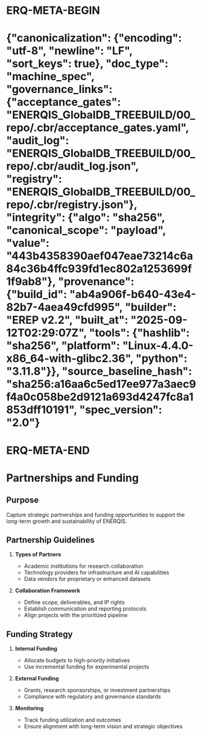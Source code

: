 # ERQ-META-BEGIN
# {"canonicalization": {"encoding": "utf-8", "newline": "LF", "sort_keys": true}, "doc_type": "machine_spec", "governance_links": {"acceptance_gates": "ENERQIS_GlobalDB_TREEBUILD/00_repo/.cbr/acceptance_gates.yaml", "audit_log": "ENERQIS_GlobalDB_TREEBUILD/00_repo/.cbr/audit_log.json", "registry": "ENERQIS_GlobalDB_TREEBUILD/00_repo/.cbr/registry.json"}, "integrity": {"algo": "sha256", "canonical_scope": "payload", "value": "443b4358390aef047eae73214c6a84c36b4ffc939fd1ec802a1253699f1f9ab8"}, "provenance": {"build_id": "ab4a906f-b640-43e4-82b7-4aea49cfd995", "builder": "EREP v2.2", "built_at": "2025-09-12T02:29:07Z", "tools": {"hashlib": "sha256", "platform": "Linux-4.4.0-x86_64-with-glibc2.36", "python": "3.11.8"}}, "source_baseline_hash": "sha256:a16aa6c5ed17ee977a3aec9f4a0c058be2d9121a693d4247fc8a1853dff10191", "spec_version": "2.0"}
# ERQ-META-END
# Partnerships and Funding

## Purpose
Capture strategic partnerships and funding opportunities to support the long-term growth and sustainability of ENERQIS.

## Partnership Guidelines
1. **Types of Partners**
   - Academic institutions for research collaboration
   - Technology providers for infrastructure and AI capabilities
   - Data vendors for proprietary or enhanced datasets

2. **Collaboration Framework**
   - Define scope, deliverables, and IP rights
   - Establish communication and reporting protocols
   - Align projects with the prioritized pipeline

## Funding Strategy
1. **Internal Funding**
   - Allocate budgets to high-priority initiatives
   - Use incremental funding for experimental projects

2. **External Funding**
   - Grants, research sponsorships, or investment partnerships
   - Compliance with regulatory and governance standards

3. **Monitoring**
   - Track funding utilization and outcomes
   - Ensure alignment with long-term vision and strategic objectives
